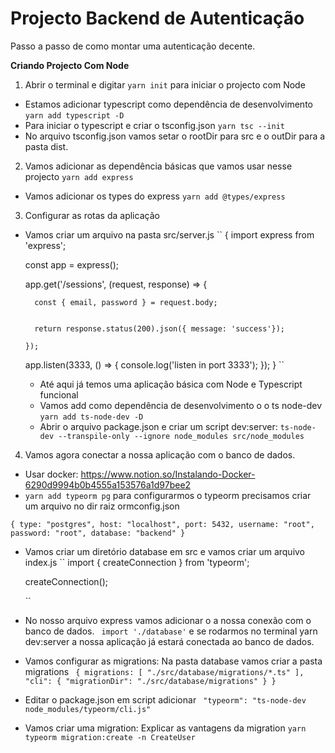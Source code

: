 # Projecto Backend de Autenticação

Passo a passo de como montar uma autenticação decente.

**Criando Projecto Com Node**

1. Abrir o terminal e digitar `yarn init` para iniciar o projecto com Node

- Estamos adicionar typescript como dependência de desenvolvimento `yarn add typescript -D`
- Para iniciar o typescript e criar o tsconfig.json `yarn tsc --init`
- No arquivo tsconfig.json vamos setar o rootDir para src e o outDir para a pasta dist.

2. Vamos adicionar as dependência básicas que vamos usar nesse projecto `yarn add express`

- Vamos adicionar os types do express `yarn add @types/express`

3. Configurar as rotas da aplicação

- Vamos criar um arquivo na pasta src/server.js
  ``
  {
  import express from 'express';

  const app = express();

  app.get('/sessions', (request, response) => {

        const { email, password } = request.body;


        return response.status(200).json({ message: 'success'});

      });

  app.listen(3333, () => {
  console.log('listen in port 3333');
  });
  }
  ``

  - Até aqui já temos uma aplicação básica com Node e Typescript funcional
  - Vamos add como dependência de desenvolvimento o o ts node-dev `yarn add ts-node-dev -D`
  - Abrir o arquivo package.json e criar um script dev:server: `ts-node-dev --transpile-only --ignore node_modules src/node_modules`

4. Vamos agora conectar a nossa aplicação com o banco de dados.

- Usar docker: https://www.notion.so/Instalando-Docker-6290d9994b0b4555a153576a1d97bee2
- `yarn add typeorm pg` para configurarmos o typeorm precisamos criar um arquivo no dir raiz ormconfig.json

`{ type: "postgres", host: "localhost", port: 5432, username: "root", password: "root", database: "backend" }`

- Vamos criar um diretório database em src e vamos criar um arquivo index.js
  ``
  import { createConnection } from 'typeorm';

  createConnection();

  ``

- No nosso arquivo express vamos adicionar o a nossa conexão com o banco de dados.
  ` import './database'`
  e se rodarmos no terminal yarn dev:server a nossa aplicação já estará conectada ao banco de dados.

- Vamos configurar as migrations:
  Na pasta database vamos criar a pasta migrations
  ` { migrations: [ "./src/database/migrations/*.ts" ], "cli": { "migrationDir": "./src/database/migrations" } }`

- Editar o package.json em script adicionar
  ` "typeorm": "ts-node-dev node_modules/typeorm/cli.js"`

- Vamos criar uma migration: Explicar as vantagens da migration
  `yarn typeorm migration:create -n CreateUser`
